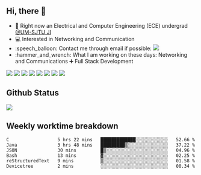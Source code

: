 <h2 > Hi, there 👋 </h3>

<div >
 <ul>
 <li> 🏫 Right now an Electrical and Computer Engineering (ECE) undergrad <a href="https://www.ji.sjtu.edu.cn/">@UM-SJTU JI</a> <br> 
 <li> 💻 Interested in Networking and Communication<br>
 <li> :speech_balloon: Contact me through email if possible: <a href="mailto:181716254@qq.com"><img src="https://img.shields.io/badge/-181716254@qq.com-c14438?style=plastic&logo=Gmail&logoColor=white&link=mailto:15203012@iubat.edu"></a> <br>
 <li> :hammer_and_wrench: What I am working on these days: Networking and Communications ➕ Full Stack Development
 </ul>
</div>

<div > 
 <img src="https://img.shields.io/badge/C-00599C?style=for-the-badge&logo=c&logoColor=white">
 <img src="https://img.shields.io/badge/C%2B%2B-00599C?style=for-the-badge&logo=c%2B%2B&logoColor=white">
 <img src="https://img.shields.io/badge/Python-14354C?style=for-the-badge&logo=python&logoColor=white">
 <img src="https://img.shields.io/badge/MongoDB-4EA94B?style=for-the-badge&logo=mongodb&logoColor=white">
 <img src="https://img.shields.io/badge/JavaScript-323330?style=for-the-badge&logo=javascript&logoColor=F7DF1E">
 <img src="https://img.shields.io/badge/TypeScript-007ACC?style=for-the-badge&logo=typescript&logoColor=white"> 
 <img src="https://img.shields.io/badge/React-20232A?style=for-the-badge&logo=react&logoColor=61DAFB">
 <img src="https://img.shields.io/badge/React_Router-CA4245?style=for-the-badge&logo=react-router&logoColor=white">
</div>

<h2 >
Github Status 
</h1>

<p >
 <img src="https://github-readme-stats.vercel.app/api?username=MountBro&theme=monokai"><br>
<!--  <a href="https://github.com/MountBro/myLeetCode">
  <img src="https://github-readme-stats.vercel.app/api/pin/?username=MountBro&repo=myLeetCode&theme=monokai">
 </a>
 <a href="https://github.com/MountBro/Age-of-Plague">
  <img src="https://github-readme-stats.vercel.app/api/pin/?username=MountBro&repo=Age-of-Plague&theme=monokai">
 </a> -->
</p>

<!-- 
<p >
 <img src="http://github-readme-streak-stats.herokuapp.com?user=MountBro&theme=monokai" align="center" />
</p>
<br>
 -->

<h2 >
Weekly worktime breakdown
</h1>


<!--START_SECTION:waka-->

```text
C                  5 hrs 22 mins   █████████████░░░░░░░░░░░░   52.66 %
Java               3 hrs 48 mins   █████████▒░░░░░░░░░░░░░░░   37.22 %
JSON               30 mins         █▒░░░░░░░░░░░░░░░░░░░░░░░   04.96 %
Bash               13 mins         ▓░░░░░░░░░░░░░░░░░░░░░░░░   02.25 %
reStructuredText   9 mins          ▒░░░░░░░░░░░░░░░░░░░░░░░░   01.58 %
Devicetree         2 mins          ░░░░░░░░░░░░░░░░░░░░░░░░░   00.34 %
```

<!--END_SECTION:waka-->


